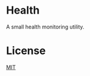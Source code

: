 # Health

A small health monitoring utility.

# License

[MIT](https://choosealicense.com/licenses/mit/)
